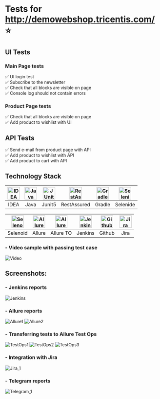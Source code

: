 # Tests for http://demowebshop.tricentis.com/ :star:

## UI Tests

### Main Page tests
:white_check_mark: UI login test    
:white_check_mark: Subscribe to the newsletter    
:white_check_mark: Check that all blocks are visible on page    
:white_check_mark: Console log should not contain errors

### Product Page tests
:white_check_mark: Check that all blocks are visible on page    
:white_check_mark: Add product to wishlist with UI

## API Tests
:white_check_mark: Send e-mail from product page with API    
:white_check_mark: Add product to wishlist with API    
:white_check_mark: Add product to cart with API

## Technology Stack

| <a href="https://www.jetbrains.com/idea/"><img src="https://starchenkov.pro/qa-guru/img/skills/Intelij_IDEA.svg" width="40" height="40"  alt="IDEA"/></a> | <a href="https://www.jetbrains.com/idea/"><img src="https://starchenkov.pro/qa-guru/img/skills/Java.svg" width="40" height="40"  alt="Java"/></a> |<a href="https://www.jetbrains.com/idea/"><img src="https://starchenkov.pro/qa-guru/img/skills/JUnit5.svg" width="40" height="40"  alt="JUnit 5"/></a> | <a href="https://www.jetbrains.com/idea/"><img src="https://starchenkov.pro/qa-guru/img/skills/Rest-Assured.svg" width="40" height="40"  alt="RestAssured"/></a> | <a href="https://www.jetbrains.com/idea/"><img src="https://starchenkov.pro/qa-guru/img/skills/Gradle.svg" width="40" height="40"  alt="Gradle"/></a> |<a href="https://www.jetbrains.com/idea/"><img src="https://starchenkov.pro/qa-guru/img/skills/Selenide.svg" width="40" height="40"  alt="Selenide"/></a> |
| :---------: | :---------: | :---------: | :---------: | :---------: | :---------: |
| IDEA | Java | Junit5 | RestAssured | Gradle | Selenide |

| <a href="https://www.jetbrains.com/idea/"><img src="https://starchenkov.pro/qa-guru/img/skills/Selenoid.svg" width="40" height="40"  alt="Selenoid"/></a> | <a href="https://www.jetbrains.com/idea/"><img src="https://starchenkov.pro/qa-guru/img/skills/Allure_Report.svg" width="40" height="40"  alt="Allure"/></a> |<a href="https://www.jetbrains.com/idea/"><img src="https://starchenkov.pro/qa-guru/img/skills/Allure_EE.svg" width="40" height="40"  alt="Allure TestOps"/></a> | <a href="https://www.jetbrains.com/idea/"><img src="https://starchenkov.pro/qa-guru/img/skills/Jenkins.svg" width="40" height="40"  alt="Jenkins"/></a> | <a href="https://www.jetbrains.com/idea/"><img src="https://starchenkov.pro/qa-guru/img/skills/Github.svg" width="40" height="40"  alt="Github"/></a> |<a href="https://www.jetbrains.com/idea/"><img src="https://starchenkov.pro/qa-guru/img/skills/Jira.svg" width="40" height="40"  alt="Jira"/></a> |
| :---------: | :---------: | :---------: | :---------: | :---------: | :---------: |
| Selenoid | Allure | Allure TO | Jenkins | Github | Jira |

### - Video sample with passing test case
![Video](https://user-images.githubusercontent.com/30008212/116897938-04a9b200-ac60-11eb-914f-aef2d6fe4096.gif)


## Screenshots:

### - Jenkins reports
![Jenkins](https://user-images.githubusercontent.com/30008212/116899335-a1b91a80-ac61-11eb-8cb8-34b71836e601.jpg)

### - Allure reports
![Allure1](https://user-images.githubusercontent.com/30008212/116899875-4dfb0100-ac62-11eb-82e2-485aeec7e4ea.jpg)
![Allure2](https://user-images.githubusercontent.com/30008212/116899957-666b1b80-ac62-11eb-9697-97d1b7e79f7f.jpg)




### - Transferring tests to Allure Test Ops
![TestOps1](https://user-images.githubusercontent.com/30008212/116900397-e3969080-ac62-11eb-90c6-ad089c8b29a4.jpg)
![TestOps2](https://user-images.githubusercontent.com/30008212/116901498-345ab900-ac64-11eb-8b6c-52204ed26013.jpg)
![TestOps3](https://user-images.githubusercontent.com/30008212/116901703-73890a00-ac64-11eb-9500-c8a45cf6b431.jpg)


### - Integration with Jira
![Jira_1](https://user-images.githubusercontent.com/30008212/116901946-bcd95980-ac64-11eb-8735-bc1b601d64fe.jpg)


### - Telegram reports
![Telegram_1](https://user-images.githubusercontent.com/30008212/116902122-f4480600-ac64-11eb-98f9-931f8244f72d.jpg)
